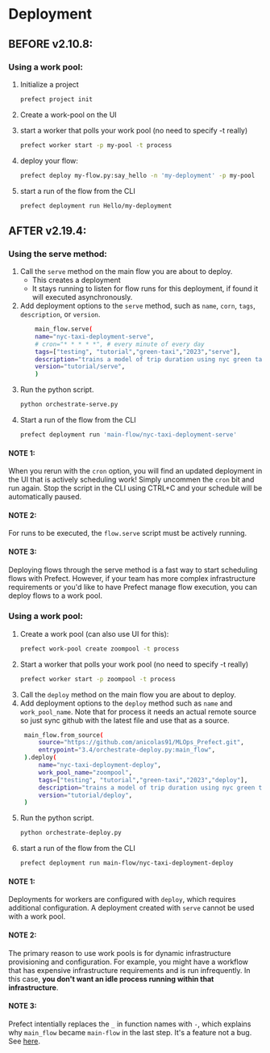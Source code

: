 # Deployment

## BEFORE v2.10.8:

### Using a work pool:
1. Initialize a project
    ```bash
    prefect project init
    ```

2. Create a work-pool on the UI
   
3. start a worker that polls your work pool (no need to specify -t really)
    ```bash
    prefect worker start -p my-pool -t process
    ```
4. deploy your flow:
    ```bash
    prefect deploy my-flow.py:say_hello -n 'my-deployment' -p my-pool
    ```
5. start a run of the flow from the CLI
   ```bash
   prefect deployment run Hello/my-deployment
   ```

## AFTER v2.19.4:
### Using the serve method:
1. Call the `serve` method on the main flow you are about to deploy.
   - This creates a deployment
   - It stays running to listen for flow runs for this deployment, if found it will executed asynchronously.
2. Add deployment options to the `serve` method, such as `name`, `corn`, `tags`, `description`, or `version`.
    ```bash
        main_flow.serve(
        name="nyc-taxi-deployment-serve",
        # cron="* * * * *", # every minute of every day
        tags=["testing", "tutorial","green-taxi","2023","serve"],
        description="trains a model of trip duration using nyc green taxi 2023 data",
        version="tutorial/serve",
        )
    ```
3. Run the python script.
   ```bash
   python orchestrate-serve.py
   ```
4. Start a run of the flow from the CLI
   ```bash
   prefect deployment run 'main-flow/nyc-taxi-deployment-serve'
   ```

#### NOTE 1:
When you rerun with the `cron` option, you will find an updated deployment in the UI that is actively scheduling work! 
Simply uncommen the `cron` bit and run again.
Stop the script in the CLI using CTRL+C and your schedule will be automatically paused.

#### NOTE 2: 
For runs to be executed, the `flow.serve` script must be actively running.

#### NOTE 3: 
Deploying flows through the serve method is a fast way to start scheduling flows with Prefect. However, if your team has more complex infrastructure requirements or you'd like to have Prefect manage flow execution, you can deploy flows to a work pool.

### Using a work pool:

1. Create a work pool (can also use UI for this):
   ```bash
   prefect work-pool create zoompool -t process
   ```
2. Start a worker that polls your work pool (no need to specify -t really)
   ```bash
   prefect worker start -p zoompool -t process
   ```
3. Call the `deploy` method on the main flow you are about to deploy.
4. Add deployment options to the `deploy` method such as `name` and `work_pool_name`. Note that for process it needs an actual remote source so just sync github with the latest file and use that as a source.
   ```bash
    main_flow.from_source(
        source="https://github.com/anicolas91/MLOps_Prefect.git",
        entrypoint="3.4/orchestrate-deploy.py:main_flow",
    ).deploy(
        name="nyc-taxi-deployment-deploy",
        work_pool_name="zoompool",
        tags=["testing", "tutorial","green-taxi","2023","deploy"],
        description="trains a model of trip duration using nyc green taxi 2023",
        version="tutorial/deploy",
    )
    ```
5. Run the python script.
   ```bash
   python orchestrate-deploy.py
   ```
6. start a run of the flow from the CLI
   ```bash
   prefect deployment run main-flow/nyc-taxi-deployment-deploy
   ```

#### NOTE 1:
Deployments for workers are configured with `deploy`, which requires additional configuration. A deployment created with `serve` cannot be used with a work pool.

#### NOTE 2:
The primary reason to use work pools is for dynamic infrastructure provisioning and configuration. For example, you might have a workflow that has expensive infrastructure requirements and is run infrequently. In this case, **you don't want an idle process running within that infrastructure**.

#### NOTE 3:
Prefect intentially replaces the `_` in function names with `-`, which explains why `main_flow` became `main-flow` in the last step. It's a feature not a bug. See [here](https://github.com/PrefectHQ/prefect/issues/6284).